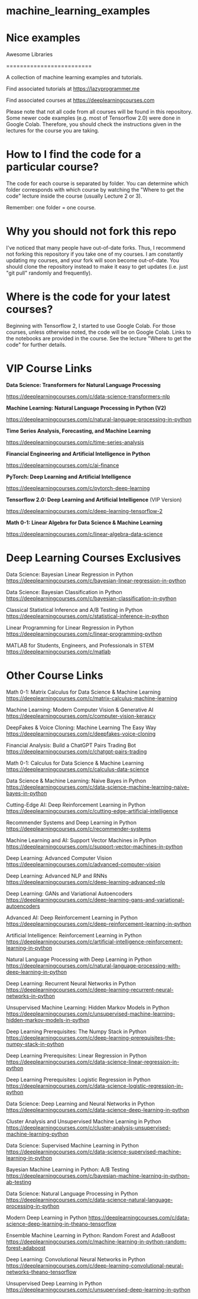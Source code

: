 machine_learning_examples
=========================

Nice examples
=========================

Awesome Libraries

=========================

A collection of machine learning examples and tutorials.

Find associated tutorials at https://lazyprogrammer.me

Find associated courses at https://deeplearningcourses.com

Please note that not all code from all courses will be found in this repository. Some newer code examples (e.g. most of Tensorflow 2.0) were done in Google Colab. Therefore, you should check the instructions given in the lectures for the course you are taking.


How to I find the code for a particular course?
===============================================

The code for each course is separated by folder. You can determine which folder corresponds with which course by watching the "Where to get the code" lecture inside the course (usually Lecture 2 or 3).

Remember: one folder = one course.


Why you should not fork this repo
=================================

I've noticed that many people have out-of-date forks. Thus, I recommend not forking this repository if you take one of my courses. I am constantly updating my courses, and your fork will soon become out-of-date. You should clone the repository instead to make it easy to get updates (i.e. just "git pull" randomly and frequently).


Where is the code for your latest courses?
==========================================

Beginning with Tensorflow 2, I started to use Google Colab. For those courses, unless otherwise noted, the code will be on Google Colab. Links to the notebooks are provided in the course. See the lecture "Where to get the code" for further details.


VIP Course Links
===================

**Data Science: Transformers for Natural Language Processing**

https://deeplearningcourses.com/c/data-science-transformers-nlp


**Machine Learning: Natural Language Processing in Python (V2)**

https://deeplearningcourses.com/c/natural-language-processing-in-python


**Time Series Analysis, Forecasting, and Machine Learning**

https://deeplearningcourses.com/c/time-series-analysis


**Financial Engineering and Artificial Intelligence in Python**

https://deeplearningcourses.com/c/ai-finance


**PyTorch: Deep Learning and Artificial Intelligence**

https://deeplearningcourses.com/c/pytorch-deep-learning


**Tensorflow 2.0: Deep Learning and Artificial Intelligence** (VIP Version)

https://deeplearningcourses.com/c/deep-learning-tensorflow-2


**Math 0-1: Linear Algebra for Data Science & Machine Learning**

https://deeplearningcourses.com/c/linear-algebra-data-science


Deep Learning Courses Exclusives
================================

Data Science: Bayesian Linear Regression in Python
https://deeplearningcourses.com/c/bayesian-linear-regression-in-python

Data Science: Bayesian Classification in Python
https://deeplearningcourses.com/c/bayesian-classification-in-python

Classical Statistical Inference and A/B Testing in Python
https://deeplearningcourses.com/c/statistical-inference-in-python

Linear Programming for Linear Regression in Python
https://deeplearningcourses.com/c/linear-programming-python

MATLAB for Students, Engineers, and Professionals in STEM
https://deeplearningcourses.com/c/matlab



Other Course Links
==================

Math 0-1: Matrix Calculus for Data Science & Machine Learning
https://deeplearningcourses.com/c/matrix-calculus-machine-learning

Machine Learning: Modern Computer Vision & Generative AI
https://deeplearningcourses.com/c/computer-vision-kerascv

DeepFakes & Voice Cloning: Machine Learning The Easy Way
https://deeplearningcourses.com/c/deepfakes-voice-cloning

Financial Analysis: Build a ChatGPT Pairs Trading Bot
https://deeplearningcourses.com/c/chatgpt-pairs-trading

Math 0-1: Calculus for Data Science & Machine Learning
https://deeplearningcourses.com/c/calculus-data-science

Data Science & Machine Learning: Naive Bayes in Python
https://deeplearningcourses.com/c/data-science-machine-learning-naive-bayes-in-python

Cutting-Edge AI: Deep Reinforcement Learning in Python
https://deeplearningcourses.com/c/cutting-edge-artificial-intelligence

Recommender Systems and Deep Learning in Python
https://deeplearningcourses.com/c/recommender-systems

Machine Learning and AI: Support Vector Machines in Python
https://deeplearningcourses.com/c/support-vector-machines-in-python

Deep Learning: Advanced Computer Vision
https://deeplearningcourses.com/c/advanced-computer-vision

Deep Learning: Advanced NLP and RNNs
https://deeplearningcourses.com/c/deep-learning-advanced-nlp

Deep Learning: GANs and Variational Autoencoders
https://deeplearningcourses.com/c/deep-learning-gans-and-variational-autoencoders

Advanced AI: Deep Reinforcement Learning in Python
https://deeplearningcourses.com/c/deep-reinforcement-learning-in-python

Artificial Intelligence: Reinforcement Learning in Python
https://deeplearningcourses.com/c/artificial-intelligence-reinforcement-learning-in-python

Natural Language Processing with Deep Learning in Python
https://deeplearningcourses.com/c/natural-language-processing-with-deep-learning-in-python

Deep Learning: Recurrent Neural Networks in Python
https://deeplearningcourses.com/c/deep-learning-recurrent-neural-networks-in-python

Unsupervised Machine Learning: Hidden Markov Models in Python
https://deeplearningcourses.com/c/unsupervised-machine-learning-hidden-markov-models-in-python

Deep Learning Prerequisites: The Numpy Stack in Python
https://deeplearningcourses.com/c/deep-learning-prerequisites-the-numpy-stack-in-python

Deep Learning Prerequisites: Linear Regression in Python
https://deeplearningcourses.com/c/data-science-linear-regression-in-python

Deep Learning Prerequisites: Logistic Regression in Python
https://deeplearningcourses.com/c/data-science-logistic-regression-in-python

Data Science: Deep Learning and Neural Networks in Python
https://deeplearningcourses.com/c/data-science-deep-learning-in-python

Cluster Analysis and Unsupervised Machine Learning in Python
https://deeplearningcourses.com/c/cluster-analysis-unsupervised-machine-learning-python

Data Science: Supervised Machine Learning in Python
https://deeplearningcourses.com/c/data-science-supervised-machine-learning-in-python

Bayesian Machine Learning in Python: A/B Testing
https://deeplearningcourses.com/c/bayesian-machine-learning-in-python-ab-testing

Data Science: Natural Language Processing in Python
https://deeplearningcourses.com/c/data-science-natural-language-processing-in-python

Modern Deep Learning in Python
https://deeplearningcourses.com/c/data-science-deep-learning-in-theano-tensorflow

Ensemble Machine Learning in Python: Random Forest and AdaBoost
https://deeplearningcourses.com/c/machine-learning-in-python-random-forest-adaboost

Deep Learning: Convolutional Neural Networks in Python
https://deeplearningcourses.com/c/deep-learning-convolutional-neural-networks-theano-tensorflow

Unsupervised Deep Learning in Python
https://deeplearningcourses.com/c/unsupervised-deep-learning-in-python
